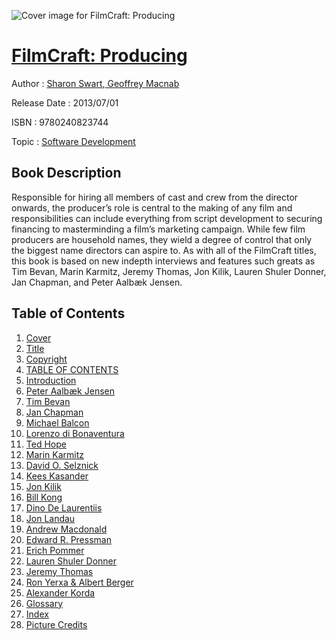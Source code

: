 ![Cover image for FilmCraft: Producing](https://imgdetail.ebookreading.net/cover/cover/software_development/EB9780240823744.jpg)

[FilmCraft: Producing](https://ebookreading.net/view/book/FilmCraft%3A+Producing-EB9780240823744_1.html "FilmCraft: Producing")
====================================================================================================================

Author : [Sharon Swart](https://ebookreading.net/search/author/Sharon+Swart),[ Geoffrey Macnab](https://ebookreading.net/search/author/+Geoffrey+Macnab)

Release Date : 2013/07/01

ISBN : 9780240823744

Topic : [Software Development](https://ebookreading.net/search/category/software-development)

Book Description
-----------------

Responsible for hiring all members of cast and crew from the director onwards, the producer’s role is central to the making of any film and responsibilities can include everything from script development to securing financing to masterminding a film’s marketing campaign. While few film producers are household names, they wield a degree of control that only the biggest name directors can aspire to. As with all of the FilmCraft titles, this book is based on new indepth interviews and features such greats as Tim Bevan, Marin Karmitz, Jeremy Thomas, Jon Kilik, Lauren Shuler Donner, Jan Chapman, and Peter Aalbæk Jensen.
              
Table of Contents
-----------------

1. [Cover](https://ebookreading.net/view/book/FilmCraft%3A+Producing-EB9780240823744_1.html)
1. [Title](https://ebookreading.net/view/book/FilmCraft%3A+Producing-EB9780240823744_3.html)
1. [Copyright](https://ebookreading.net/view/book/FilmCraft%3A+Producing-EB9780240823744_4.html)
1. [TABLE OF CONTENTS](https://ebookreading.net/view/book/FilmCraft%3A+Producing-EB9780240823744_5.html)
1. [Introduction](https://ebookreading.net/view/book/FilmCraft%3A+Producing-EB9780240823744_6.html)
1. [Peter Aalbæk Jensen](https://ebookreading.net/view/book/FilmCraft%3A+Producing-EB9780240823744_7.html)
1. [Tim Bevan](https://ebookreading.net/view/book/FilmCraft%3A+Producing-EB9780240823744_8.html)
1. [Jan Chapman](https://ebookreading.net/view/book/FilmCraft%3A+Producing-EB9780240823744_9.html)
1. [Michael Balcon](https://ebookreading.net/view/book/FilmCraft%3A+Producing-EB9780240823744_10.html)
1. [Lorenzo di Bonaventura](https://ebookreading.net/view/book/FilmCraft%3A+Producing-EB9780240823744_11.html)
1. [Ted Hope](https://ebookreading.net/view/book/FilmCraft%3A+Producing-EB9780240823744_12.html)
1. [Marin Karmitz](https://ebookreading.net/view/book/FilmCraft%3A+Producing-EB9780240823744_13.html)
1. [David O. Selznick](https://ebookreading.net/view/book/FilmCraft%3A+Producing-EB9780240823744_14.html)
1. [Kees Kasander](https://ebookreading.net/view/book/FilmCraft%3A+Producing-EB9780240823744_15.html)
1. [Jon Kilik](https://ebookreading.net/view/book/FilmCraft%3A+Producing-EB9780240823744_16.html)
1. [Bill Kong](https://ebookreading.net/view/book/FilmCraft%3A+Producing-EB9780240823744_17.html)
1. [Dino De Laurentiis](https://ebookreading.net/view/book/FilmCraft%3A+Producing-EB9780240823744_18.html)
1. [Jon Landau](https://ebookreading.net/view/book/FilmCraft%3A+Producing-EB9780240823744_19.html)
1. [Andrew Macdonald](https://ebookreading.net/view/book/FilmCraft%3A+Producing-EB9780240823744_20.html)
1. [Edward R. Pressman](https://ebookreading.net/view/book/FilmCraft%3A+Producing-EB9780240823744_21.html)
1. [Erich Pommer](https://ebookreading.net/view/book/FilmCraft%3A+Producing-EB9780240823744_22.html)
1. [Lauren Shuler Donner](https://ebookreading.net/view/book/FilmCraft%3A+Producing-EB9780240823744_23.html)
1. [Jeremy Thomas](https://ebookreading.net/view/book/FilmCraft%3A+Producing-EB9780240823744_24.html)
1. [Ron Yerxa &amp; Albert Berger](https://ebookreading.net/view/book/FilmCraft%3A+Producing-EB9780240823744_25.html)
1. [Alexander Korda](https://ebookreading.net/view/book/FilmCraft%3A+Producing-EB9780240823744_26.html)
1. [Glossary](https://ebookreading.net/view/book/FilmCraft%3A+Producing-EB9780240823744_27.html)
1. [Index](https://ebookreading.net/view/book/FilmCraft%3A+Producing-EB9780240823744_28.html)
1. [Picture Credits](https://ebookreading.net/view/book/FilmCraft%3A+Producing-EB9780240823744_29.html)
